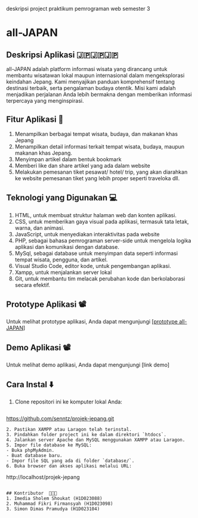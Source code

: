 deskripsi project praktikum pemrograman web semester 3
# all-JAPAN
## Deskripsi Aplikasi 🇯🇵🇯🇵🇯🇵
all-JAPAN adalah platform informasi wisata yang dirancang untuk membantu wisatawan lokal maupun internasional dalam mengeksplorasi keindahan Jepang. Kami menyajikan panduan komprehensif tentang destinasi terbaik, serta pengalaman budaya otentik. Misi kami adalah menjadikan perjalanan Anda lebih bermakna dengan memberikan informasi terpercaya yang menginspirasi.

## Fitur Aplikasi 📲
1. Menampilkan berbagai tempat wisata, budaya, dan makanan khas Jepang
2. Menampilkan detail informasi terkait tempat wisata, budaya, maupun makanan khas Jepang.
3. Menyimpan artikel dalam bentuk bookmark
4. Memberi like dan share artikel yang ada dalam website
5. Melakukan pemesanan tiket pesawat/ hotel/ trip, yang akan diarahkan ke website pemesanan tiket yang lebih proper seperti traveloka dll.

## Teknologi yang Digunakan 💻
1. HTML, untuk membuat struktur halaman web dan konten aplikasi.
2. CSS, untuk memberikan gaya visual pada aplikasi, termasuk tata letak, warna, dan animasi.
3. JavaScript, untuk menyediakan interaktivitas pada website
4. PHP, sebagai bahasa pemrograman server-side untuk mengelola logika aplikasi dan komunikasi dengan database.
5. MySql, sebagai database untuk menyimpan data seperti informasi tempat wisata, pengguna, dan artikel.
6. Visual Studio Code, editor kode, untuk pengembangan aplikasi.
7. Xampp, untuk menjalankan server lokal
8. Git, untuk membantu tim melacak perubahan kode dan berkolaborasi secara efektif.

## Prototype Aplikasi 📽 
Untuk melihat prototype aplikasi, Anda dapat mengunjungi 
[[prototype all-JAPAN](https://www.figma.com/proto/5mSVAGWloP1TDFiw4ezn9m/JEPANGGGGGGG?page-id=38%3A148&node-id=64-643&p=f&viewport=246%2C216%2C0.05&t=pxFkwWK2YfJUjQ4Q-1&scaling=scale-down&content-scaling=fixed&starting-point-node-id=64%3A643)]

## Demo Aplikasi 📽 
Untuk melihat demo aplikasi, Anda dapat mengunjungi 
[link demo]

## Cara Instal ⬇️
1. Clone repositori ini ke komputer lokal Anda:
   ```bash
  https://github.com/senntz/projek-jepang.git
   ```
2. Pastikan XAMPP atau Laragon telah terinstal.
3. Pindahkan folder project ini ke dalam direktori `htdocs`.
4. Jalankan server Apache dan MySQL menggunakan XAMPP atau Laragon.
5. Impor file database ke MySQL:
   - Buka phpMyAdmin.
   - Buat database baru.
   - Impor file SQL yang ada di folder `database/`.
6. Buka browser dan akses aplikasi melalui URL:
   ```
   http://localhost/projek-jepang
   ```

## Kontributor  👨‍👨‍👧
1. Imedia Sholem Shoukat (H1D023088)
2. Muhammad Fikri Firmansyah (H1D023098)
3. Simon Dimas Pramudya (H1D023104)
